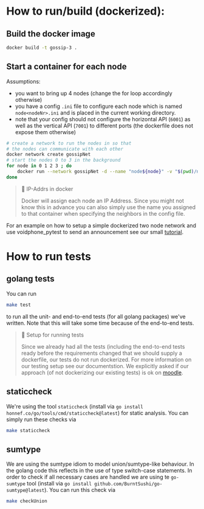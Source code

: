 # How to run/build (dockerized):

## Build the docker image

```bash
docker build -t gossip-3 .
```

## Start a container for each node

Assumptions:
- you want to bring up 4 nodes (change the for loop accordingly otherwise)
- you have a config `.ini` file to configure each node which is named `node<nodeNr>.ini` and is placed in the current working directory.
- note that your config should not configure the horizontal API (`6001`) as well as the vertical API (`7001`) to different ports (the dockerfile does not expose them otherwise)

```bash
# create a network to run the nodes in so that
# the nodes can communicate with each other
docker network create gossipNet
# start the nodes 0 to 3 in the background
for node in 0 1 2 3 ; do
    docker run --network gossipNet -d --name "node${node}" -v "$(pwd)/node${node}.ini":/config.ini -p $(( 7000+node )):7001 -p $(( 6000+node )):6001 gossip-3 -c /config.ini
done
```

> 📝 IP-Addrs in docker
>
> Docker will assign each node an IP Address. Since you might not know this in
> advance you can also simply use the name you assigned to that container when
> specifying the neighbors in the config file.

For an example on how to setup a simple dockerized two node network and use
voidphone_pytest to send an announcement see our small
[tutorial](tutorial/README.md).

# How to run tests
## golang tests
You can run
```bash
make test
```
to run all the unit- and end-to-end tests (for all golang
packages) we've written. Note that this will take some time because of the
end-to-end tests.

> 📝 Setup for running tests
>
> Since we already had all the tests (including the end-to-end tests ready
> before the requirements changed that we should supply a dockerfile, our tests
> do not run dockerized. For more information on our testing setup see our
> documentstion.
> We explicitly asked if our approach (of not dockerizing our existing tests) is
> ok on [moodle](TODO).

## staticcheck
We're using the tool `staticcheck` (install via `go install
honnef.co/go/tools/cmd/staticcheck@latest`) for static analysis. You can simply
run these checks via
```bash
make staticcheck
```

## sumtype
We are using the sumtype idiom to model union/sumtype-like behaviour. In the
golang code this reflects in the use of type switch-case statements. In order to
check if all necessary cases are handled we are using te `go-sumtype` tool
(install via `go install github.com/BurntSushi/go-sumtype@latest`). You can run
this check via

```bash
make checkUnion
````
